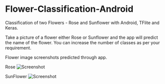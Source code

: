 # Flower-Classification-Android
Classification of two Flowers - Rose and Sunflower with Android, TFlite and Keras.

Take a picture of a flower either Rose or Sunflower and the app will predict the name of the flower. You can increase the number of classes as per your requirement. 

Flower image screenshots predicted through app.

Rose
![Screenshot](Rose.png)

SunFlower
![Screenshot](SunFlower.png)


